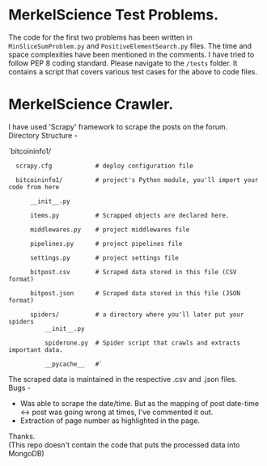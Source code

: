 # MerkelScience Test Problems.

The code for the first two problems has been written in `MinSliceSumProblem.py` and `PositiveElementSearch.py` files.
The time and space complexities have been mentioned in the comments. I have tried to follow PEP 8 coding standard.
Please navigate to the `/tests` folder. It contains a script that covers various test cases for the above to code files.

# MerkelScience Crawler.
I have used 'Scrapy' framework to scrape the posts on the forum.  
Directory Structure -  
  
  
  
`bitcoininfo1/  

      scrapy.cfg            # deploy configuration file      

      bitcoininfo1/         # project's Python module, you'll import your code from here 

          __init__.py 

          items.py          # Scrapped objects are declared here.

          middlewares.py    # project middlewares file

          pipelines.py      # project pipelines file

          settings.py       # project settings file

          bitpost.csv		# Scraped data stored in this file (CSV format)

          bitpost.json      # Scraped data stored in this file (JSON format)

          spiders/          # a directory where you'll later put your spiders
              __init__.py

              spiderone.py  # Spider script that crawls and extracts important data.

              __pycache__   #`
The scraped data is maintained in the respective .csv and .json files.   
Bugs -   
* Was able to scrape the date/time. But as the mapping of post date-time <-> post was going wrong at times, I've commented it out.  
* Extraction of page number as highlighted in the page.

Thanks.  
(This repo doesn't contain the code that puts the processed data into MongoDB)
